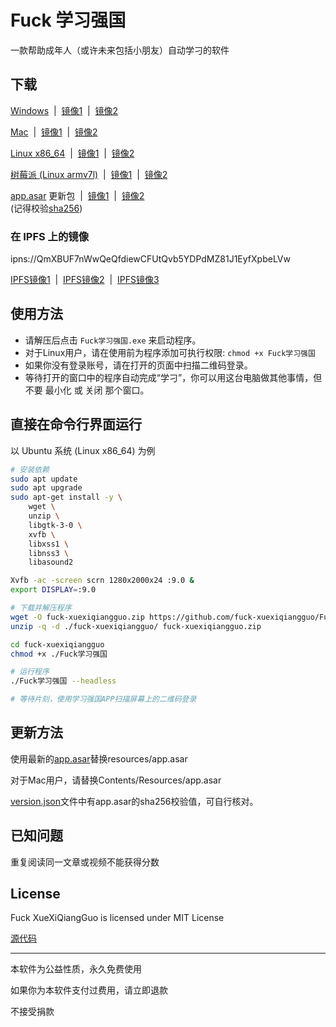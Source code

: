 
# Fuck 学习强国

一款帮助成年人（或许未来包括小朋友）自动学刁的软件

## 下载

[Windows](https://github.com/fuck-xuexiqiangguo/Fuck-XueXiQiangGuo/raw/master/Fuck学习强国-win32.zip) &nbsp;|&nbsp; [镜像1](https://raw.githack.com/fuck-xuexiqiangguo/Fuck-XueXiQiangGuo/master/Fuck学习强国-win32.zip) &nbsp;|&nbsp; [镜像2](https://cdn.staticaly.com/gh/fuck-xuexiqiangguo/Fuck-XueXiQiangGuo/master/Fuck学习强国-win32.zip)

[Mac](https://github.com/fuck-xuexiqiangguo/Fuck-XueXiQiangGuo/raw/master/Fuck学习强国-darwin.zip) &nbsp;|&nbsp; [镜像1](https://raw.githack.com/fuck-xuexiqiangguo/Fuck-XueXiQiangGuo/master/Fuck学习强国-darwin.zip) &nbsp;|&nbsp; [镜像2](https://cdn.staticaly.com/gh/fuck-xuexiqiangguo/Fuck-XueXiQiangGuo/master/Fuck学习强国-darwin.zip)

[Linux x86_64](https://github.com/fuck-xuexiqiangguo/Fuck-XueXiQiangGuo/raw/master/Fuck学习强国-linux.zip) &nbsp;|&nbsp; [镜像1](https://raw.githack.com/fuck-xuexiqiangguo/Fuck-XueXiQiangGuo/master/Fuck学习强国-linux.zip) &nbsp;|&nbsp; [镜像2](https://cdn.staticaly.com/gh/fuck-xuexiqiangguo/Fuck-XueXiQiangGuo/master/Fuck学习强国-linux.zip)

[树莓派 (Linux armv7l)](https://github.com/fuck-xuexiqiangguo/Fuck-XueXiQiangGuo/raw/master/Fuck学习强国-raspberrypi.zip) &nbsp;|&nbsp; [镜像1](https://raw.githack.com/fuck-xuexiqiangguo/Fuck-XueXiQiangGuo/master/Fuck学习强国-raspberrypi.zip) &nbsp;|&nbsp; [镜像2](https://cdn.staticaly.com/gh/fuck-xuexiqiangguo/Fuck-XueXiQiangGuo/master/Fuck学习强国-raspberrypi.zip)

[app.asar](https://github.com/fuck-xuexiqiangguo/Fuck-XueXiQiangGuo/raw/master/app.asar) 更新包 &nbsp;|&nbsp; [镜像1](https://raw.githack.com/fuck-xuexiqiangguo/Fuck-XueXiQiangGuo/master/app.asar) &nbsp;|&nbsp; [镜像2](https://cdn.staticaly.com/gh/fuck-xuexiqiangguo/Fuck-XueXiQiangGuo/master/app.asar)  
(记得校验[sha256](https://github.com/fuck-xuexiqiangguo/Fuck-XueXiQiangGuo/blob/master/version.json))

### 在 IPFS 上的镜像

ipns://QmXBUF7nWwQeQfdiewCFUtQvb5YDPdMZ81J1EyfXpbeLVw

[IPFS镜像1](https://cloudflare-ipfs.com/ipns/QmXBUF7nWwQeQfdiewCFUtQvb5YDPdMZ81J1EyfXpbeLVw) &nbsp;|&nbsp; [IPFS镜像2](https://ipfs.io/ipns/QmXBUF7nWwQeQfdiewCFUtQvb5YDPdMZ81J1EyfXpbeLVw) &nbsp;|&nbsp; [IPFS镜像3](https://siderus.io/ipns/QmXBUF7nWwQeQfdiewCFUtQvb5YDPdMZ81J1EyfXpbeLVw)

## 使用方法

* 请解压后点击 `Fuck学习强国.exe` 来启动程序。
* 对于Linux用户，请在使用前为程序添加可执行权限: `chmod +x Fuck学习强国`
* 如果你没有登录账号，请在打开的页面中扫描二维码登录。
* 等待打开的窗口中的程序自动完成“学刁”，你可以用这台电脑做其他事情，但不要 最小化 或 关闭 那个窗口。

## 直接在命令行界面运行

以 Ubuntu 系统 (Linux x86_64) 为例

```sh
# 安装依赖
sudo apt update
sudo apt upgrade
sudo apt-get install -y \
    wget \
    unzip \
    libgtk-3-0 \
    xvfb \
    libxss1 \
    libnss3 \
    libasound2

Xvfb -ac -screen scrn 1280x2000x24 :9.0 &
export DISPLAY=:9.0

# 下载并解压程序
wget -O fuck-xuexiqiangguo.zip https://github.com/fuck-xuexiqiangguo/Fuck-XueXiQiangGuo/raw/master/Fuck学习强国-linux.zip
unzip -q -d ./fuck-xuexiqiangguo/ fuck-xuexiqiangguo.zip

cd fuck-xuexiqiangguo
chmod +x ./Fuck学习强国

# 运行程序
./Fuck学习强国 --headless

# 等待片刻，使用学习强国APP扫描屏幕上的二维码登录
```

## 更新方法

使用最新的[app.asar](https://github.com/fuck-xuexiqiangguo/Fuck-XueXiQiangGuo/raw/master/app.asar)替换resources/app.asar

对于Mac用户，请替换Contents/Resources/app.asar

[version.json](https://github.com/fuck-xuexiqiangguo/Fuck-XueXiQiangGuo/blob/master/version.json)文件中有app.asar的sha256校验值，可自行核对。

## 已知问题

重复阅读同一文章或视频不能获得分数

## License

Fuck XueXiQiangGuo is licensed under MIT License

[源代码](https://github.com/fuck-xuexiqiangguo/source-code)

---

本软件为公益性质，永久免费使用

如果你为本软件支付过费用，请立即退款

不接受捐款
